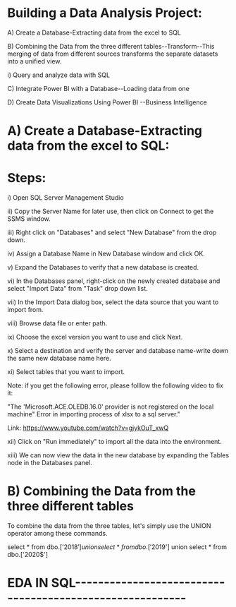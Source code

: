# Building a Data Analysis Project:
A) Create a Database-Extracting data from the excel to SQL

B) Combining the Data from the three different tables--Transform--This merging of data from different sources transforms the separate datasets into a unified view.

i) Query and analyze data with SQL

C) Integrate Power BI with a Database--Loading data from one 

D) Create Data Visualizations Using Power BI --Business Intelligence



# A) Create a Database-Extracting data from the excel to SQL:

# Steps:

i) Open SQL Server Management Studio

ii) Copy the Server Name for later use, then click on Connect to get the SSMS window.

iii) Right click on "Databases" and select "New Database" from the drop down.

iv) Assign a Database Name in New Database window and click OK.

v) Expand the Databases to verify that a new database is created.

vi) In the Databases panel, right-click on the newly created database and select "Import Data" from "Task" drop down list.

vii) In the Import Data dialog box, select the data source that you want to import from.

viii) Browse data file or enter path.

ix) Choose the excel version you want to use and click Next.

x) Select a destination and verify the server and database name-write down the same new database name here.

xi) Select tables that you want to import.

Note: if you get the following error, please folllow the following video to fix it:

"The 'Microsoft.ACE.OLEDB.16.0' provider is not registered on the local machine" Error in importing process of xlsx to a sql server."

Link: https://www.youtube.com/watch?v=gjykOuT_xwQ

xii) Click on "Run immediately" to import  all the data  into the environment.

xiii) We can now view the data in the new database by expanding the Tables node in the Databases panel.

# B)  Combining the Data from the three different tables

To combine the data from the three tables, let's simply use the UNION operator among these commands.

select * from dbo.['2018$']
union
select * from dbo.['2019$']
union
select * from dbo.['2020$']


# EDA IN SQL---------------------------------------------------------

